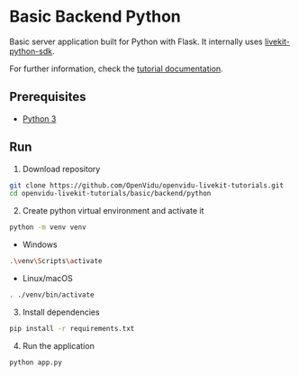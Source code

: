 # Basic Backend Python

Basic server application built for Python with Flask. It internally uses [livekit-python-sdk](https://github.com/livekit/python-sdks).

For further information, check the [tutorial documentation](https://livekit-tutorials.openvidu.io/basic/backend/python).

## Prerequisites

-   [Python 3](https://www.python.org/downloads/)

## Run

1. Download repository

```bash
git clone https://github.com/OpenVidu/openvidu-livekit-tutorials.git
cd openvidu-livekit-tutorials/basic/backend/python
```

2. Create python virtual environment and activate it

```bash
python -m venv venv
```

- Windows
```bash
.\venv\Scripts\activate
```

- Linux/macOS
```bash
. ./venv/bin/activate
```

3. Install dependencies

```bash
pip install -r requirements.txt
```

4. Run the application

```bash
python app.py
```
